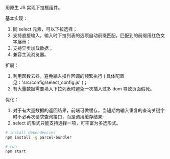 用原生 JS 实现下拉框组件。

基本实现：
1. 同 select 元素，可以下拉选择；
2. 支持直接输入，输入时下拉列表的选项自动前缀匹配，匹配到的前缀用红色文字展示；
3. 支持异步加载数据；
4. 兼容主流浏览器。

扩展：
1. 利用函数去抖，避免输入操作回调的频繁执行 ( 具体配置见：'src/config/select_config.js' )；
2. 有大量数据需要填入下拉列表时避免一次插入过多 dom 导致页面假死。

优化：
1. 对于有大量数据的返回结果，前端可做缓存，当短期内输入重复的查询关键字时不必再次请求查询接口，而是调用缓存结果;
2. select 的形式只能支持选择一项，可丰富为多选形式。

``` bash
# install dependencies
npm install -g parcel-bundler

# run
npm start

```